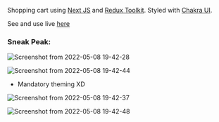 Shopping cart using [Next JS](https://nextjs.org/) and [Redux Toolkit](https://redux-toolkit.js.org/).
Styled with [Chakra UI](https://chakra-ui.com/).

See and use live [here](https://next-redux-shopping-cart-88v3d95c3-gurjeetsingh01.vercel.app/)

### Sneak Peak:

![Screenshot from 2022-05-08 19-42-28](https://user-images.githubusercontent.com/77770628/167300425-310849a3-3aa7-4bd8-8ce7-a341a2d99ad1.png)

![Screenshot from 2022-05-08 19-42-44](https://user-images.githubusercontent.com/77770628/167300432-262a311f-76ad-4edf-b32c-6f2a6cf62373.png)

- Mandatory theming XD

![Screenshot from 2022-05-08 19-42-37](https://user-images.githubusercontent.com/77770628/167300429-ac4ddfaf-9456-4d40-b5d0-a32ea25923dd.png)

![Screenshot from 2022-05-08 19-42-48](https://user-images.githubusercontent.com/77770628/167300435-63ac8af9-520e-4d0c-8252-f9469eaa9c47.png)
